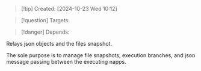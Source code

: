 
>[!tip] Created: [2024-10-23 Wed 10:12]

>[!question] Targets: 

>[!danger] Depends: 

Relays json objects and the files snapshot.

The sole purpose is to manage file snapshots, execution branches, and json message passing between the executing napps.